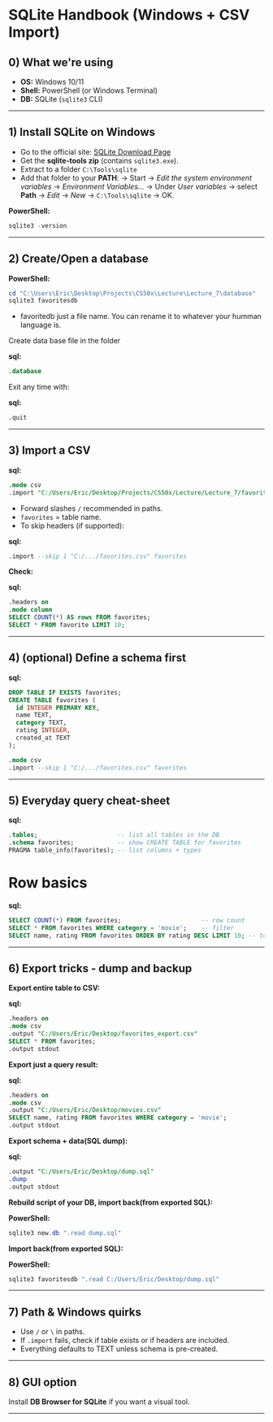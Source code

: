 # SQLite Handbook (Windows + CSV Import)

## 0) What we're using

-   **OS:** Windows 10/11
-   **Shell:** PowerShell (or Windows Terminal)
-   **DB:** SQLite (`sqlite3` CLI)

------------------------------------------------------------------------

## 1) Install SQLite on Windows

- Go to the official site: [SQLite Download Page](https://www.sqlite.org/download.html)  
- Get the **sqlite-tools zip** (contains `sqlite3.exe`). 
- Extract to a folder `C:\Tools\sqlite`
- Add that folder to your **PATH**: -> Start -> *Edit the system environment variables* -> *Environment Variables...* -> Under *User variables* -> select **Path** -> *Edit* -> *New* -> `C:\Tools\sqlite` -> OK.

**PowerShell:**
``` powershell
sqlite3 -version
```

------------------------------------------------------------------------

## 2) Create/Open a database

**PowerShell:**
``` powershell
cd "C:\Users\Eric\Desktop\Projects\CS50x\Lecture\Lecture_7\database"
sqlite3 favoritesdb
```

-   favoritedb just a file name. You can rename it to whatever your humman language is.

Create data base file in the folder

**sql:**
``` sql
.database
```

Exit any time with:

**sql:**
``` sql
.quit
```

------------------------------------------------------------------------

## 3) Import a CSV

**sql:**
``` sql
.mode csv
.import "C:/Users/Eric/Desktop/Projects/CS50x/Lecture/Lecture_7/favorites.csv" favorites
```

-   Forward slashes `/` recommended in paths.
-   `favorites` = table name.
-   To skip headers (if supported):

**sql:**
``` sql
.import --skip 1 "C:/.../favorites.csv" favorites
```

**Check:**

**sql:**
``` sql
.headers on
.mode column
SELECT COUNT(*) AS rows FROM favorites;
SELECT * FROM favorite LIMIT 10;
```

------------------------------------------------------------------------

## 4) (optional) Define a schema first 

**sql:**
``` sql
DROP TABLE IF EXISTS favorites;
CREATE TABLE favorites (
  id INTEGER PRIMARY KEY,
  name TEXT,
  category TEXT,
  rating INTEGER,
  created_at TEXT
);

.mode csv
.import --skip 1 "C:/.../favorites.csv" favorites
```

------------------------------------------------------------------------

## 5) Everyday query cheat-sheet

**sql:**
``` sql
.tables;                      -- list all tables in the DB
.schema favorites;            -- show CREATE TABLE for favorites
PRAGMA table_info(favorites); -- list columns + types
```
# Row basics

**sql:**
```sql
SELECT COUNT(*) FROM favorites;                      -- row count
SELECT * FROM favorites WHERE category = 'movie';    -- filter
SELECT name, rating FROM favorites ORDER BY rating DESC LIMIT 10; -- top 10

```

------------------------------------------------------------------------

## 6) Export tricks - dump and backup

**Export entire table to CSV:**

**sql:**
``` sql
.headers on
.mode csv
.output "C:/Users/Eric/Desktop/favorites_export.csv"
SELECT * FROM favorites;
.output stdout
```

**Export just a query result:**

**sql:**
``` sql
.headers on
.mode csv
.output "C:/Users/Eric/Desktop/movies.csv"
SELECT name, rating FROM favorites WHERE category = 'movie';
.output stdout
```

**Export schema + data(SQL dump):**

**sql:**
``` sql
.output "C:/Users/Eric/Desktop/dump.sql"
.dump
.output stdout
```

**Rebuild script of your DB, import back(from exported SQL):**

**PowerShell:**
``` powershell
sqlite3 new.db ".read dump.sql"
```

**Import back(from exported SQL):**

**PowerShell:**
``` powershell
sqlite3 favoritesdb ".read C:/Users/Eric/Desktop/dump.sql"
```

------------------------------------------------------------------------

## 7) Path & Windows quirks

-   Use `/` or `\` in paths.
-   If `.import` fails, check if table exists or if headers are
    included.
-   Everything defaults to TEXT unless schema is pre-created.

------------------------------------------------------------------------

## 8) GUI option

Install **DB Browser for SQLite** if you want a visual tool.

------------------------------------------------------------------------



